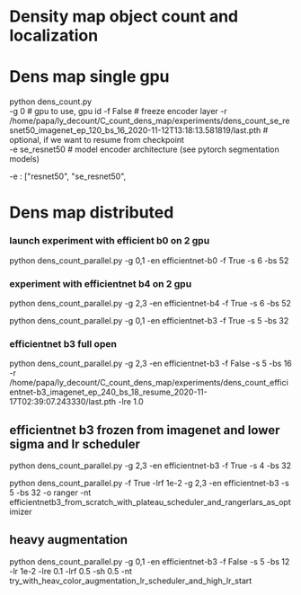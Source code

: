 # Density map object count and localization

# Dens map single gpu

python dens_count.py   
    -g 0    # gpu to use, gpu id
    -f False   # freeze encoder layer
    -r /home/papa/ly_decount/C_count_dens_map/experiments/dens_count_se_resnet50_imagenet_ep_120_bs_16_2020-11-12T13:18:13.581819/last.pth
    # optional, if we want to resume from checkpoint   
    -e se_resnet50   # model encoder architecture (see pytorch segmentation models)


-e : ["resnet50", "se_resnet50",
# Dens map distributed


### launch experiment with efficient b0 on 2 gpu


python dens_count_parallel.py -g 0,1 -en efficientnet-b0 -f True -s 6 -bs 52

### experiment with efficientnet b4 on 2 gpu


python dens_count_parallel.py -g 2,3 -en efficientnet-b4 -f True -s 6 -bs 52


python dens_count_parallel.py -g 0,1 -en efficientnet-b3 -f True -s 5 -bs 32

### efficientnet b3 full open

python dens_count_parallel.py -g 2,3 -en efficientnet-b3 -f False -s 5 -bs 16 -r /home/papa/ly_decount/C_count_dens_map/experiments/dens_count_efficientnet-b3_imagenet_ep_240_bs_18_resume_2020-11-17T02:39:07.243330/last.pth -lre 1.0

## efficientnet b3 frozen from imagenet and lower sigma and lr scheduler

python dens_count_parallel.py -g 2,3 -en efficientnet-b3 -f True -s 4 -bs 32

python dens_count_parallel.py -f True -lrf 1e-2 -g 2,3 -en efficientnet-b3 -s 5 -bs 32 -o ranger -nt efficientnetb3_from_scratch_with_plateau_scheduler_and_rangerlars_as_optimizer

## heavy augmentation
python dens_count_parallel.py -g 0,1 -en efficientnet-b3 -f False -s 5 -bs 12 -lr 1e-2 -lre 0.1 -lrf 0.5 -sh 0.5 -nt try_with_heav_color_augmentation_lr_scheduler_and_high_lr_start